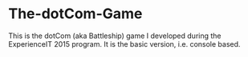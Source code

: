 # The-dotCom-Game
This is the dotCom (aka Battleship) game I developed during the ExperienceIT 2015 program.
It is the basic version, i.e. console based.
